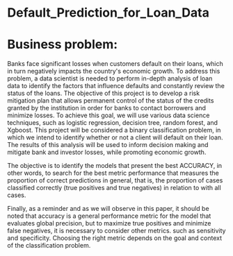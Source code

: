 # Default_Prediction_for_Loan_Data

# Business problem:

Banks face significant losses when customers default on their loans, which in turn negatively impacts the country's economic growth. To address this problem, a data scientist is needed to perform in-depth analysis of loan data to identify the factors that influence defaults and constantly review the status of the loans. The objective of this project is to develop a risk mitigation plan that allows permanent control of the status of the credits granted by the institution in order for banks to contact borrowers and minimize losses. To achieve this goal, we will use various data science techniques, such as logistic regression, decision tree, random forest, and Xgboost. This project will be considered a binary classification problem, in which we intend to identify whether or not a client will default on their loan. The results of this analysis will be used to inform decision making and mitigate bank and investor losses, while promoting economic growth.

The objective is to identify the models that present the best ACCURACY, in other words, to search for the best metric performance that measures the proportion of correct predictions in general, that is, the proportion of cases classified correctly (true positives and true negatives) in relation to with all cases.

Finally, as a reminder and as we will observe in this paper, it should be noted that accuracy is a general performance metric for the model that evaluates global precision, but to maximize true positives and minimize false negatives, it is necessary to consider other metrics. such as sensitivity and specificity. Choosing the right metric depends on the goal and context of the classification problem.
